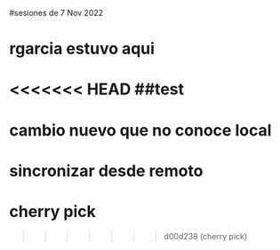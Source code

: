 #sesiones de 7 Nov 2022

# rgarcia estuvo aqui

<<<<<<< HEAD
##test
=======
# cambio nuevo que no conoce local
# sincronizar desde remoto

# cherry pick
>>>>>>> d00d238 (cherry pick)
